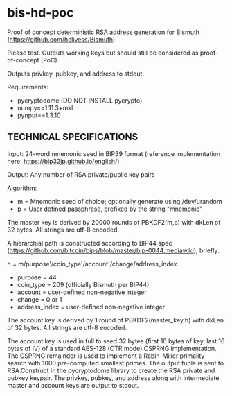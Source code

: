 # bis-hd-poc
Proof of concept deterministic RSA address generation for Bismuth (https://github.com/hclivess/Bismuth)

Please test. Outputs working keys but should still be considered as proof-of-concept (PoC).

Outputs privkey, pubkey, and address to stdout.

Requirements:
- pycryptodome (DO NOT INSTALL pycrypto)
- numpy==1.11.3+mkl
- pynput==1.3.10

TECHNICAL SPECIFICATIONS
------------------------

Input: 24-word mnemonic seed in BIP39 format (reference implementation here: https://bip32jp.github.io/english/)

Output: Any number of RSA private/public key pairs

Algorithm:
* m = Mnemonic seed of choice; optionally generate using /dev/urandom
* p = User defined passphrase, prefixed by the string "mnemonic"

The master key is derived by 20000 rounds of PBKDF2(m,p) with dkLen of 32 bytes. All strings are utf-8 encoded.

A hierarchial path is constructed according to BIP44 spec (https://github.com/bitcoin/bips/blob/master/bip-0044.mediawiki), briefly:

h = m/purpose'/coin_type'/account'/change/address_index

 * purpose = 44
 * coin_type = 209 (officially Bismuth per BIP44)
 * account = user-defined non-negative integer
 * change = 0 or 1
 * address_index = user-defined non-negative integer

The account key is derived by 1 round of PBKDF2(master_key,h) with dkLen of 32 bytes. All strings are utf-8 encoded.

The account key is used in full to seed 32 bytes (first 16 bytes of key, last 16 bytes of IV) of a standard AES-128 (CTR mode) CSPRNG implementation. The CSPRNG remainder is used to implement a Rabin-Miller primality search with 1000 pre-computed smallest primes. The output tuple is sent to RSA.Construct in the pycryptodome library to create the RSA private and pubkey keypair. The privkey, pubkey, and address along with intermediate master and account keys are output to stdout.
